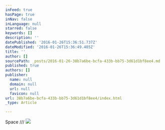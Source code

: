 ```yaml
---
inFeed: true
hasPage: true
inNav: false
inLanguage: null
starred: false
keywords: []
description: ''
datePublished: '2016-01-26T15:36:51.737Z'
dateModified: '2016-01-26T15:36:49.485Z'
title: ''
author: []
sourcePath: _posts/2016-01-26-38b7a6be-bcfa-433b-bb75-3d61d1bf8ee4.md
published: true
authors: []
publisher:
  name: null
  domain: null
  url: null
  favicon: null
url: 38b7a6be-bcfa-433b-bb75-3d61d1bf8ee4/index.html
_type: Article

---
```

Space ///
![](https://the-grid-user-content.s3-us-west-2.amazonaws.com/9de97f41-b914-4d42-ad87-499ed07dc9d8.jpg)
